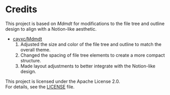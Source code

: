 # Credits

This project is based on _Mdmdt_ for modifications to the file tree and outline design to align with a Notion-like aesthetic.

- [cayxc/Mdmdt](https://github.com/cayxc/Mdmdt)
  1. Adjusted the size and color of the file tree and outline to match the overall theme.
  2. Changed the spacing of file tree elements to create a more compact structure.
  3. Made layout adjustments to better integrate with the Notion-like design.

This project is licensed under the Apache License 2.0.  
For details, see the [LICENSE](LICENSE) file.
